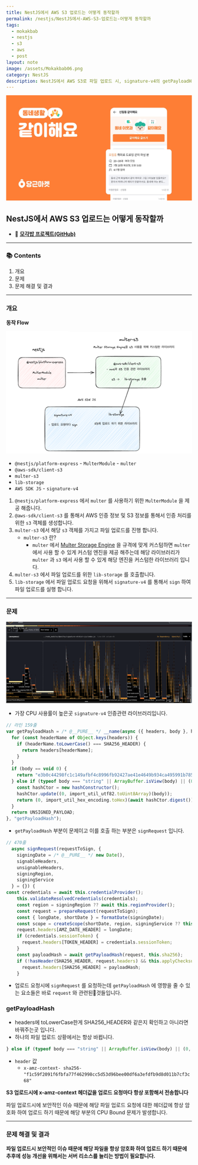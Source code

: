 ```yaml
---
title: NestJS에서 AWS S3 업로드는 어떻게 동작할까
permalink: /nestjs/NestJS에서-AWS-S3-업로드는-어떻게 동작할까
tags:
  - mokakbab
  - nestjs
  - s3
  - aws
  - post
layout: note
image: /assets/Mokakbab06.png
category: NestJS
description: NestJS에서 AWS S3로 파일 업로드 시, signature-v4의 getPayloadHash 과정에서 CPU 사용률이 급격히 높아지는 문제가 발생했습니다. 업로드 요청마다 암호화된 x-amz-context 헤더가 포함되며, 이로 인해 매 요청마다 해시 연산이 수행되고 CPU Bound 문제가 나타났습니다. 이는 lib-storage 내부의 signRequest → getPayloadHash 흐름에서 비롯되며, 구조적으로 비동기 해시 연산이 반복되는 구조입니다. 보안상 헤더 암호화는 필수이므로 근본적인 해결보다는 서버 리소스 확장이 장기적으로 필요한 상황입니다.
---
```


![](/assets/Mokakbab06.png)

## NestJS에서 AWS S3 업로드는 어떻게 동작할까

- 🐙 **[모각밥 프로젝트(GitHub)](https://github.com/f-lab-edu/Mokakbab)** 

---

### 📚 Contents

1. 개요
2. 문제
3. 문제 해결 및 결과

---

### 개요

**동작 Flow** 

![](/assets/Mokakbab13.png)

- `@nestjs/platform-express` - `MulterModule` - `multer` 
-  `@aws-sdk/client-s3`
- `multer-s3` 
- `lib-storage` 
- `AWS SDK JS` - `signature-v4`

1. `@nestjs/platform-express` 에서 `multer` 를 사용하기 위한 `MulterModule` 을 제공 해줍니다.
2. `@aws-sdk/client-s3` 를 통해서 AWS 인증 정보 및 S3 정보를 통해서 인증 처리를 위한 `s3` 객체를 생성합니다.
3. `multer-s3` 에서 해당 `s3` 객체를 가지고 파일 업로드를 진행 합니다.
	- `multer-s3` 란?
		- `multer` 에서 [Multer Storage Engine](https://github.com/expressjs/multer/blob/master/StorageEngine.md) 을 규격에 맞게 커스텀하면 `multer` 에서 사용 할 수 있게 커스텀 엔진을 제공 해주는데 해당 라이브러리가 `multer` 과 `s3` 에서 사용 할 수 있게 해당 엔진을 커스텀한 라이브러리 입니다.
4. `multer-s3` 에서 파일 업로드를 위한 `lib-storage` 를 호출합니다.
5. `lib-storage` 에서 파일 업로드 요청을 위해서 `signature-v4` 를 통해서 `sign` 하여 파일 업로드를 실행 합니다.

---

### 문제

![](/assets/Mokakbab12.png)

- 가장 CPU 사용률이 높은곳 `signature-v4` 인증관련 라이브러리입니다.

```js
// 라인 159줄
var getPayloadHash = /* @__PURE__ */ __name(async ({ headers, body }, hashConstructor) => {
  for (const headerName of Object.keys(headers)) {
    if (headerName.toLowerCase() === SHA256_HEADER) {
      return headers[headerName];
    }
  }
  if (body == void 0) {
    return "e3b0c44298fc1c149afbf4c8996fb92427ae41e4649b934ca495991b7852b855";
  } else if (typeof body === "string" || ArrayBuffer.isView(body) || (0, import_is_array_buffer.isArrayBuffer)(body)) {
    const hashCtor = new hashConstructor();
    hashCtor.update((0, import_util_utf82.toUint8Array)(body));
    return (0, import_util_hex_encoding.toHex)(await hashCtor.digest());
  }
  return UNSIGNED_PAYLOAD;
}, "getPayloadHash");
```

- `getPayloadHash` 부분이 문제이고 이를 호출 하는 부분은 `signRequest` 입니다.

```js
// 470줄
  async signRequest(requestToSign, {
    signingDate = /* @__PURE__ */ new Date(),
    signableHeaders,
    unsignableHeaders,
    signingRegion,
    signingService
  } = {}) {
const credentials = await this.credentialProvider();
    this.validateResolvedCredentials(credentials);
    const region = signingRegion ?? await this.regionProvider();
    const request = prepareRequest(requestToSign);
    const { longDate, shortDate } = formatDate(signingDate);
    const scope = createScope(shortDate, region, signingService ?? this.service);
    request.headers[AMZ_DATE_HEADER] = longDate;
    if (credentials.sessionToken) {
      request.headers[TOKEN_HEADER] = credentials.sessionToken;
    }
    const payloadHash = await getPayloadHash(request, this.sha256);
    if (!hasHeader(SHA256_HEADER, request.headers) && this.applyChecksum) {
      request.headers[SHA256_HEADER] = payloadHash;
    }
```

- 업로드 요청시에 `signRequest` 를 요청하는데 `getPayloadHash` 에 영향을 줄 수 있는 요소들은 바로 `request` 와 관련된것들입니다.

### getPayloadHash

- headers에 toLowerCase한게 SHA256_HEADER와 같은지 확인하고 아니라면 바꿔주는곳 입니다.
- 하나의 파일 업로드 상황에서는 항상 바뀝니다.

```js
} else if (typeof body === "string" || ArrayBuffer.isView(body) || (0, import_is_array_buffer.isArrayBuffer)(body)) {
```

- `header` 값
	- `x-amz-context- sha256-"f1c59f2091f6fbfa77f462998cc5d53d96bee00df6a3efdfb9d8d011b7cf3c68"`  

**S3 업로드시에 x-amz-context 헤더값을 업로드 요청마다 항상 포함해서 전송합니다** 

파일 업로드시에 보안적인 이슈 때문에 해당 파일 업로드 요청에 대한 헤더값에 항상 암호화 하여 업로드 하기 때문에 해당 부분의 CPU Bound 문제가 발생합니다.

---

### 문제 해결 및 결과

**파일 업로드시 보안적인 이슈 때문에 해당 파일을 항상 암호화 하여 업로드 하기 때문에 추후에 성능 개선을 위해서는 서버 리소스를 늘리는 방법이 필요합니다.** 

